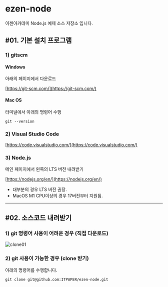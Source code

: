 # ezen-node

이젠아카데미 Node.js 예제 소스 저장소 입니다.

## #01. 기본 설치 프로그램

### 1) gitscm

#### Windows

아래의 페이지에서 다운로드

[https://git-scm.com/](https://git-scm.com/)

#### Mac OS

터미널에서 아래의 명령어 수행

```shell
git --version
```

### 2) Visual Studio Code

[https://code.visualstudio.com/](https://code.visualstudio.com/)

### 3) Node.js

메인 페이지에서 왼쪽의 LTS 버전 내려받기

[https://nodejs.org/en/](https://nodejs.org/en/)

- 대부분의 경우 LTS 버전 권장.
- MacOS M1 CPU이상의 경우 17버전부터 지원됨.

---

## #02. 소스코드 내려받기

### 1) git 명령어 사용이 어려운 경우 (직접 다운로드)

![clone01](_res/clone01.png)

### 2) git 사용이 가능한 경우 (clone 받기)

아래의 명령어를 수행합니다.

```shell
git clone git@github.com:ITPAPER/ezen-node.git
```

